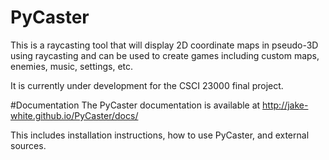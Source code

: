 # PyCaster
This is a raycasting tool that will display 2D coordinate maps in pseudo-3D using raycasting and can be used to create games including custom maps, enemies, music, settings, etc.

It is currently under development for the CSCI 23000 final project.

#Documentation
The PyCaster documentation is available at http://jake-white.github.io/PyCaster/docs/

This includes installation instructions, how to use PyCaster, and external sources.
